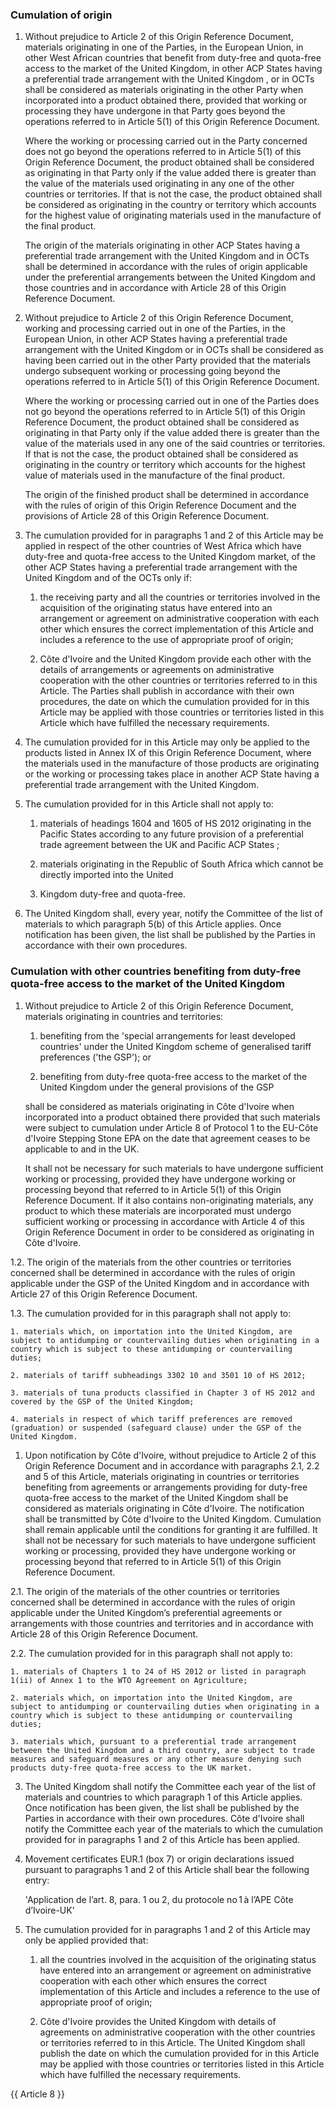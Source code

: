### Cumulation of origin

1. Without prejudice to Article 2 of this Origin Reference Document, materials originating in one of the Parties, in the European Union, in other West African countries  that benefit from duty-free and quota-free access to the market of the United Kingdom, in other ACP States having a preferential trade arrangement with the United Kingdom , or in OCTs shall be considered as materials originating in the other Party when incorporated into a product obtained there, provided that working or processing they have undergone in that Party goes beyond the operations referred to in Article 5(1) of this Origin Reference Document.

    Where the working or processing carried out in the Party concerned does not go beyond the operations referred to in Article 5(1) of this Origin Reference Document, the product obtained shall be considered as originating in that Party only if the value added there is greater than the value of the materials used originating in any one of the other countries or territories. If that is not the case, the product obtained shall be considered as originating in the country or territory which accounts for the highest value of originating materials used in the manufacture of the final product.

    The origin of the materials originating in other ACP States having a preferential trade arrangement with the United Kingdom and in OCTs shall be determined in accordance with the rules of origin applicable under the preferential arrangements between the United Kingdom and those countries and in accordance with Article 28 of this Origin Reference Document.

2. Without prejudice to Article 2 of this Origin Reference Document, working and processing carried out in one of the Parties, in the European Union, in other ACP States having a preferential trade arrangement with the United Kingdom or in OCTs shall be considered as having been carried out in the other Party provided that the materials undergo subsequent working or processing going beyond the operations referred to in Article 5(1) of this Origin Reference Document.

    Where the working or processing carried out in one of the Parties does not go beyond the operations referred to in Article 5(1) of this Origin Reference Document, the product obtained shall be considered as originating in that Party only if the value added there is greater than the value of the materials used in any one of the said countries or territories. If that is not the case, the product obtained shall be considered as originating in the country or territory which accounts for the highest value of materials used in the manufacture of the final product.

    The origin of the finished product shall be determined in accordance with the rules of origin of this Origin Reference Document and the provisions of Article 28 of this Origin Reference Document.

3. The cumulation provided for in paragraphs 1 and 2 of this Article may be applied in respect of the other countries of West Africa which have duty-free and quota-free access to the United Kingdom market, of the other ACP States having a preferential trade arrangement with the United Kingdom and of the OCTs only if:

   1. the receiving party and all the countries or territories involved in the acquisition of the originating status have entered into an arrangement or agreement on administrative cooperation with each other which ensures the correct implementation of this Article and includes a reference to the use of appropriate proof of origin;

   2. Côte d'Ivoire and the United Kingdom provide each other with the details of arrangements or agreements on administrative cooperation with the other countries or territories referred to in this Article. The Parties shall publish in accordance with their own procedures, the date on which the cumulation provided for in this Article may be applied with those countries or territories listed in this Article which have fulfilled the necessary requirements.

4. The cumulation provided for in this Article may only be applied to the products listed in Annex IX of this Origin Reference Document, where the materials used in the manufacture of those products are originating or the working or processing takes place in another ACP State having a preferential trade arrangement with the United Kingdom.

5. The cumulation provided for in this Article shall not apply to:

   1. materials of headings 1604 and 1605 of HS 2012 originating in the Pacific States according to any future provision of a preferential trade agreement between the UK and Pacific ACP States ;

   2. materials originating in the Republic of South Africa which cannot be directly imported into the United

   3. Kingdom duty-free and quota-free.

6. The United Kingdom shall, every year, notify the Committee of the list of materials to which paragraph 5(b) of this Article applies. Once notification has been given, the list shall be published by the Parties in accordance with their own procedures.

### Cumulation with other countries benefiting from duty-free quota-free access to the market of the United Kingdom

1. Without prejudice to Article 2 of this Origin Reference Document, materials originating in countries and territories:

   1. benefiting from the 'special arrangements for least developed countries' under the United Kingdom scheme of generalised tariff preferences ('the GSP'); or

   2. benefiting from duty-free quota-free access to the market of the United Kingdom under the general provisions of the GSP

    shall be considered as materials originating in Côte d'Ivoire when incorporated into a product obtained there provided that such materials were subject to cumulation under Article 8 of Protocol 1 to the EU-Côte d'Ivoire Stepping Stone EPA on the date that agreement ceases to be applicable to and in the UK.

    It shall not be necessary for such materials to have undergone sufficient working or processing, provided they have undergone working or processing beyond that referred to in Article 5(1) of this Origin Reference Document. If it also contains non-originating materials, any product to which these materials are incorporated must undergo sufficient working or processing in accordance with Article 4 of this Origin Reference Document in order to be considered as originating in Côte d'Ivoire.

1.2. The origin of the materials from the other countries or territories concerned shall be determined in accordance with the rules of origin applicable under the GSP of the United Kingdom and in accordance with Article 27 of this Origin Reference Document.

1.3. The cumulation provided for in this paragraph shall not apply to:

    1. materials which, on importation into the United Kingdom, are subject to antidumping or countervailing duties when originating in a country which is subject to these antidumping or countervailing duties;

    2. materials of tariff subheadings 3302 10 and 3501 10 of HS 2012;

    3. materials of tuna products classified in Chapter 3 of HS 2012 and covered by the GSP of the United Kingdom;

    4. materials in respect of which tariff preferences are removed (graduation) or suspended (safeguard clause) under the GSP of the United Kingdom.

1. Upon notification by Côte d'Ivoire, without prejudice to Article 2 of this Origin Reference Document and in accordance with paragraphs 2.1, 2.2 and 5 of this Article, materials originating in countries or territories benefiting from agreements or arrangements providing for duty-free quota-free access to the market of the United Kingdom shall be considered as materials originating in Côte d'Ivoire. The notification shall be transmitted by Côte d'Ivoire to the United Kingdom. Cumulation shall remain applicable until the conditions for granting it are fulfilled. It shall not be necessary for such materials to have undergone sufficient working or processing, provided they have undergone working or processing beyond that referred to in Article 5(1) of this Origin Reference Document.

2.1. The origin of the materials of the other countries or territories concerned shall be determined in accordance with the rules of origin applicable under the United Kingdom’s preferential agreements or arrangements with those countries and territories and in accordance with Article 28 of this Origin Reference Document.

2.2. The cumulation provided for in this paragraph shall not apply to:

    1. materials of Chapters 1 to 24 of HS 2012 or listed in paragraph 1(ii) of Annex 1 to the WTO Agreement on Agriculture;

    2. materials which, on importation into the United Kingdom, are subject to antidumping or countervailing duties when originating in a country which is subject to these antidumping or countervailing duties;

    3. materials which, pursuant to a preferential trade arrangement between the United Kingdom and a third country, are subject to trade measures and safeguard measures or any other measure denying such products duty-free quota-free access to the UK market.

3. The United Kingdom shall notify the Committee each year of the list of materials and countries to which paragraph 1 of this Article applies. Once notification has been given, the list shall be published by the Parties in accordance with their own procedures. Côte d'Ivoire shall notify the Committee each year of the materials to which the cumulation provided for in paragraphs 1 and 2 of this Article has been applied.

4. Movement certificates EUR.1 (box 7) or origin declarations issued pursuant to paragraphs 1 and 2 of this Article shall bear the following entry:

    'Application de l’art. 8, para. 1 ou 2, du protocole no 1 à l’APE Côte d’Ivoire-UK’

5. The cumulation provided for in paragraphs 1 and 2 of this Article may only be applied provided that:

   1. all the countries involved in the acquisition of the originating status have entered into an arrangement or agreement on administrative cooperation with each other which ensures the correct implementation of this Article and includes a reference to the use of appropriate proof of origin;

   2. Côte d'Ivoire provides the United Kingdom with details of agreements on administrative cooperation with the other countries or territories referred to in this Article. The United Kingdom shall publish the date on which the cumulation provided for in this Article may be applied with those countries or territories listed in this Article which have fulfilled the necessary requirements.

{{ Article 8 }}
